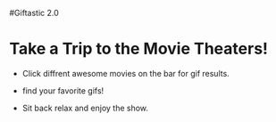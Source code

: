 #Giftastic 2.0

# Take a Trip to the Movie Theaters!

* Click diffrent awesome movies on the bar for gif results.

* find your favorite gifs!

* Sit back relax and enjoy the show.
